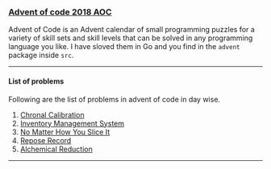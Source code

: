 ### [Advent of code 2018 AOC](https://adventofcode.com/)
Advent of Code is an Advent calendar of small programming puzzles for a variety of skill sets and skill levels that can be solved in any programming language you like. I have sloved them in Go and you find in the `advent` package inside `src`.

---
#### List of problems 
Following are the list of problems in advent of code in day wise.
1. [Chronal Calibration](https://github.com/ImShakthi/golang/blob/master/src/advent/day_one.go)
2. [Inventory Management System](https://github.com/ImShakthi/golang/blob/master/src/advent/day_two.go)
3. [No Matter How You Slice It](https://github.com/ImShakthi/golang/blob/master/src/advent/day_three.go)
4. [Repose Record](https://github.com/ImShakthi/golang/blob/master/src/advent/day_four.go)
5. [Alchemical Reduction](https://github.com/ImShakthi/golang/blob/master/src/advent/day_five.go)

---